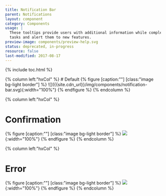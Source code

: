 ```yaml
---
title: Notification Bar
parent: Notifications
layout: component
category: Components
usage: |
  These tooltips provide users with additional information while completing
  tasks and alert them to new features.
preview-image: components/preview-help.svg
status: deprecated, in-progress
resource: false
last-modified: 2017-08-17
---
```


{% include toc.html %}

<div class="hxRow">
{% column left:"hxCol" %}
# Default
{% figure [caption:""] [class:"image bg-light border"] %}
![]({{site.cdn_url}}/img/components/notification-bar.svg){:width="100%"}
{% endfigure %}
{% endcolumn %}

{% column left:"hxCol" %}
# Confirmation
{% figure [caption:""] [class:"image bg-light border"] %}
![]({{site.cdn_url}}/img/components/notification-bar-confirmation.svg){:width="100%"}
{% endfigure %}
{% endcolumn %}

{% column left:"hxCol" %}
# Error
{% figure [caption:""] [class:"image bg-light border"] %}
![]({{site.cdn_url}}/img/components/notification-bar-error.svg){:width="100%"}
{% endfigure %}
{% endcolumn %}
</div>
